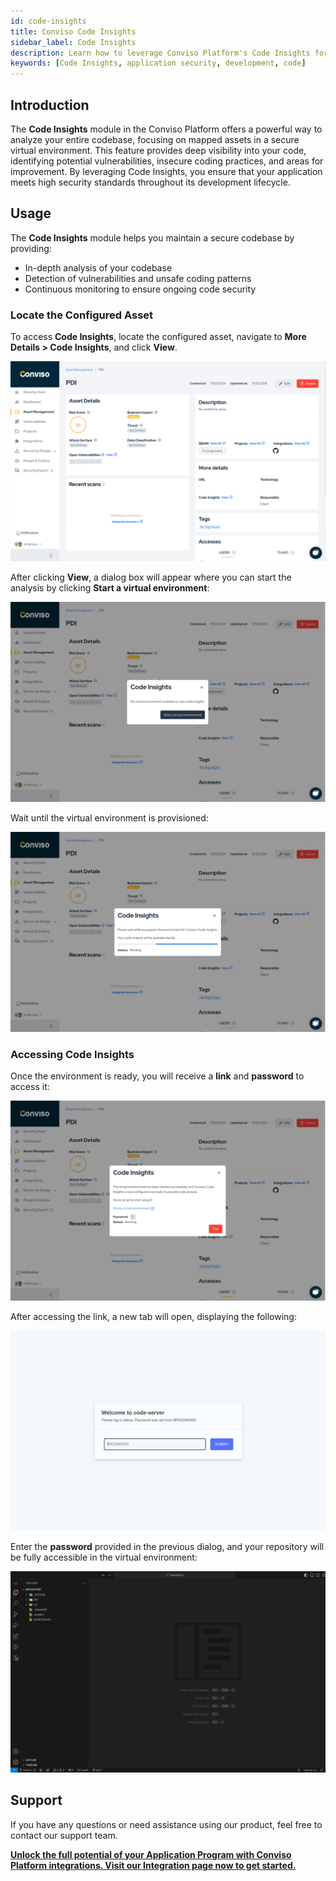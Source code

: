 ```yaml
---
id: code-insights
title: Conviso Code Insights
sidebar_label: Code Insights
description: Learn how to leverage Conviso Platform's Code Insights for better security and code quality.
keywords: [Code Insights, application security, development, code]
---
```


## Introduction

The **Code Insights** module in the Conviso Platform offers a powerful way to analyze your entire codebase, focusing on mapped assets in a secure virtual environment. This feature provides deep visibility into your code, identifying potential vulnerabilities, insecure coding practices, and areas for improvement. By leveraging Code Insights, you ensure that your application meets high security standards throughout its development lifecycle.

## Usage

The **Code Insights** module helps you maintain a secure codebase by providing:

- In-depth analysis of your codebase
- Detection of vulnerabilities and unsafe coding patterns
- Continuous monitoring to ensure ongoing code security

### Locate the Configured Asset

To access **Code Insights**, locate the configured asset, navigate to **More Details > Code Insights**, and click **View**.

![img](../../static/img/platform/code-insights-01.png)

After clicking **View**, a dialog box will appear where you can start the analysis by clicking **Start a virtual environment**:

![img](../../static/img/platform/code-insights-02.png)

Wait until the virtual environment is provisioned:

![img](../../static/img/platform/code-insights-03.png)

### Accessing Code Insights

Once the environment is ready, you will receive a **link** and **password** to access it:

![img](../../static/img/platform/code-insights-04.png)

After accessing the link, a new tab will open, displaying the following:

![img](../../static/img/platform/code-insights-05.png)

Enter the **password** provided in the previous dialog, and your repository will be fully accessible in the virtual environment:

![img](../../static/img/platform/code-insights-06.png)

## Support

If you have any questions or need assistance using our product, feel free to contact our support team.

**[Unlock the full potential of your Application Program with Conviso Platform integrations. Visit our Integration page now to get started.](https://bit.ly/3NzvomE)**
